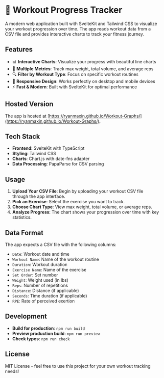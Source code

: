 # 💪 Workout Progress Tracker

A modern web application built with SvelteKit and Tailwind CSS to visualize your workout progression over time. The app reads workout data from a CSV file and provides interactive charts to track your fitness journey.

## Features

- 📊 **Interactive Charts**: Visualize your progress with beautiful line charts
- 🎯 **Multiple Metrics**: Track max weight, total volume, and average reps
- 🔍 **Filter by Workout Type**: Focus on specific workout routines
- 📱 **Responsive Design**: Works perfectly on desktop and mobile devices
- ⚡ **Fast & Modern**: Built with SvelteKit for optimal performance

## Hosted Version

The app is hosted at [https://ryanmaxin.github.io/Workout-Graphs/](https://ryanmaxin.github.io/Workout-Graphs/).

## Tech Stack

- **Frontend**: SvelteKit with TypeScript
- **Styling**: Tailwind CSS
- **Charts**: Chart.js with date-fns adapter
- **Data Processing**: PapaParse for CSV parsing

## Usage

1. **Upload Your CSV File**: Begin by uploading your workout CSV file through the app interface.
2. **Pick an Exercise**: Select the exercise you want to track.
3. **Choose Chart Type**: View max weight, total volume, or average reps.
4. **Analyze Progress**: The chart shows your progression over time with key statistics.

## Data Format

The app expects a CSV file with the following columns:

- `Date`: Workout date and time
- `Workout Name`: Name of the workout routine
- `Duration`: Workout duration
- `Exercise Name`: Name of the exercise
- `Set Order`: Set number
- `Weight`: Weight used (in lbs)
- `Reps`: Number of repetitions
- `Distance`: Distance (if applicable)
- `Seconds`: Time duration (if applicable)
- `RPE`: Rate of perceived exertion

## Development

- **Build for production**: `npm run build`
- **Preview production build**: `npm run preview`
- **Check types**: `npm run check`

## License

MIT License - feel free to use this project for your own workout tracking needs!
